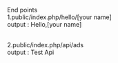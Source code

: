 End points </br>
1.public/index.php/hello/[your name]</br>
output : Hello,[your name]</br></br>

2.public/index.php/api/ads</br>
output : Test Api